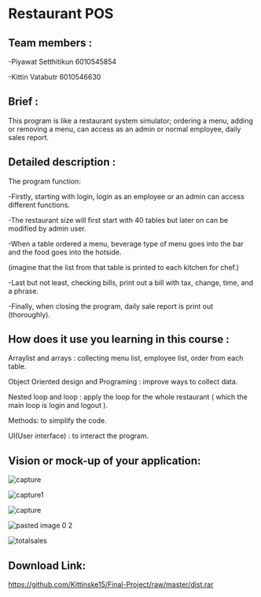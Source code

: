 # Restaurant POS

## Team members :
-Piyawat  Setthitikun	6010545854

-Kittin   Vatabutr    6010546630

## Brief :
This program is like a restaurant system simulator; ordering a menu, adding or removing a menu, 
can access as an admin or normal employee, daily sales report.

## Detailed description :
The program function:

-Firstly, starting with login, login as an employee or an admin can access different functions.

-The restaurant size will first start with 40 tables but later on can be modified by admin user.

-When a table ordered a menu, beverage type of menu goes into the bar and the food goes into the hotside.

 (imagine that the list from that table is printed to each kitchen for chef.)
 
 -Last but not least, checking bills, print out a bill with tax, change, time, and a phrase.
 
 -Finally, when closing the program, daily sale report is print out (thoroughly).

## How does it use you learning in this course :
Arraylist and arrays : collecting menu list, employee list, order from each table.

Object Oriented design and Programing : improve ways to collect data.

Nested loop and loop : apply the loop for the whole restaurant ( which the main loop is login and logout ).

Methods: to simplify the code.

UI(User interface) : to interact the program.

## Vision or mock-up of your application:
![capture](https://user-images.githubusercontent.com/32285869/32792507-1139d474-c996-11e7-956b-cd4330504da2.JPG)

![capture1](https://user-images.githubusercontent.com/32285869/32792668-8429fb4e-c996-11e7-93ba-bcc0aa6fec77.JPG)

![capture](https://user-images.githubusercontent.com/32289827/34027779-92b51d84-e191-11e7-92d0-13fed23a4c0f.PNG)

![pasted image 0 2](https://user-images.githubusercontent.com/32285869/32792907-2089971a-c997-11e7-923b-43747cafaa3a.png)

![totalsales](https://user-images.githubusercontent.com/32289827/34027859-049324be-e192-11e7-8c59-e7873483cc2e.PNG)

## Download Link:
https://github.com/Kittinske15/Final-Project/raw/master/dist.rar


